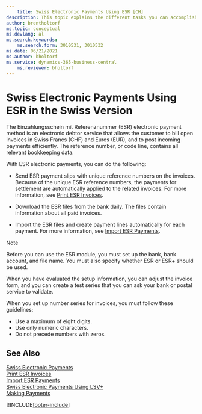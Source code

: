 ```yaml
---
    title: Swiss Electronic Payments Using ESR [CH]
description: This topic explains the different tasks you can accomplish with the Einzahlungsschein mit Referenznummer (ESR) electronic payment method debtor service.
author: brentholtorf
ms.topic: conceptual
ms.devlang: al
ms.search.keywords:
    ms.search.form: 3010531, 3010532
ms.date: 06/21/2021
ms.author: bholtorf
ms.service: dynamics-365-business-central
    ms.reviewer: bholtorf
---
```

# Swiss Electronic Payments Using ESR in the Swiss Version
The Einzahlungsschein mit Referenznummer (ESR) electronic payment method is an electronic debtor service that allows the customer to bill open invoices in Swiss Francs (CHF) and Euros (EUR), and to post incoming payments efficiently. The reference number, or code line, contains all relevant bookkeeping data.  

With ESR electronic payments, you can do the following:  

- Send ESR payment slips with unique reference numbers on the invoices. Because of the unique ESR reference numbers, the payments for settlement are automatically applied to the related invoices. For more information, see [Print ESR Invoices](how-to-print-esr-invoices.md).  

- Download the ESR files from the bank daily. The files contain information about all paid invoices.  

- Import the ESR files and create payment lines automatically for each payment. For more information, see [Import ESR Payments](how-to-import-esr-payments.md).  

> [!NOTE]  
>  Before you can use the ESR module, you must set up the bank, bank account, and file name. You must also specify whether ESR or ESR+ should be used.

When you have evaluated the setup information, you can adjust the invoice form, and you can create a test series that you can ask your bank or postal service to validate.  

When you set up number series for invoices, you must follow these guidelines:  

- Use a maximum of eight digits.  
- Use only numeric characters.  
- Do not precede numbers with zeros.  

## See Also  
 [Swiss Electronic Payments](swiss-electronic-payments.md)   
 [Print ESR Invoices](how-to-print-esr-invoices.md)   
 [Import ESR Payments](how-to-import-esr-payments.md)   
 [Swiss Electronic Payments Using LSV+](swiss-electronic-payments-using-lsv-.md)   
 [Making Payments](../../payables-make-payments.md)


[!INCLUDE[footer-include](../../includes/footer-banner.md)]